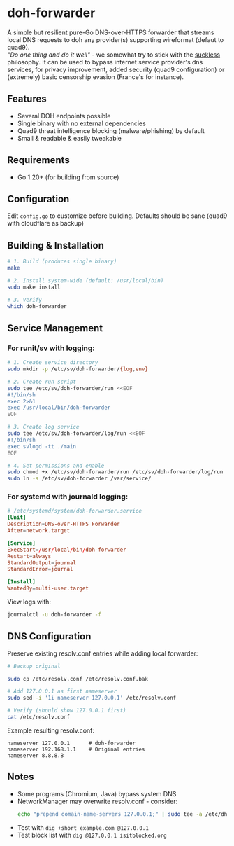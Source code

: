 # doh-forwarder

A simple but resilient pure-Go DNS-over-HTTPS forwarder that streams local DNS requests to doh any provider(s) supporting wireformat (defaut to quad9).  
*"Do one thing and do it well"* - we somewhat try to stick with the [suckless](https://suckless.org) philosophy.
It can be used to bypass internet service provider's dns services, for privacy improvement, added security (quad9 configuration) or (extremely) basic censorship evasion (France's for instance).

## Features
- Several DOH endpoints possible
- Single binary with no external dependencies
- Quad9 threat intelligence blocking (malware/phishing) by default
- Small & readable & easily tweakable

## Requirements
- Go 1.20+ (for building from source)

## Configuration
Edit `config.go` to customize before building. Defaults should be sane (quad9 with cloudflare as backup)


## Building & Installation
```sh
# 1. Build (produces single binary)
make

# 2. Install system-wide (default: /usr/local/bin)
sudo make install

# 3. Verify
which doh-forwarder
```

## Service Management

### For runit/sv with logging:
```bash
# 1. Create service directory
sudo mkdir -p /etc/sv/doh-forwarder/{log,env}

# 2. Create run script
sudo tee /etc/sv/doh-forwarder/run <<EOF
#!/bin/sh
exec 2>&1
exec /usr/local/bin/doh-forwarder
EOF

# 3. Create log service
sudo tee /etc/sv/doh-forwarder/log/run <<EOF
#!/bin/sh
exec svlogd -tt ./main
EOF

# 4. Set permissions and enable
sudo chmod +x /etc/sv/doh-forwarder/run /etc/sv/doh-forwarder/log/run
sudo ln -s /etc/sv/doh-forwarder /var/service/
```

### For systemd with journald logging:
```toml
# /etc/systemd/system/doh-forwarder.service
[Unit]
Description=DNS-over-HTTPS Forwarder
After=network.target

[Service]
ExecStart=/usr/local/bin/doh-forwarder
Restart=always
StandardOutput=journal
StandardError=journal

[Install]
WantedBy=multi-user.target
```
View logs with:
```bash
journalctl -u doh-forwarder -f
```

## DNS Configuration

Preserve existing resolv.conf entries while adding local forwarder:
```bash
# Backup original

sudo cp /etc/resolv.conf /etc/resolv.conf.bak

# Add 127.0.0.1 as first nameserver
sudo sed -i '1i nameserver 127.0.0.1' /etc/resolv.conf

# Verify (should show 127.0.0.1 first)
cat /etc/resolv.conf
```

Example resulting resolv.conf:
```text
nameserver 127.0.0.1      # doh-forwarder
nameserver 192.168.1.1    # Original entries
nameserver 8.8.8.8
```

## Notes

- Some programs (Chromium, Java) bypass system DNS
- NetworkManager may overwrite resolv.conf - consider:  
    ```bash
    echo "prepend domain-name-servers 127.0.0.1;" | sudo tee -a /etc/dhcp/dhclient.conf
    ```
- Test with `dig +short example.com @127.0.0.1`
- Test block list with `dig @127.0.0.1 isitblocked.org`